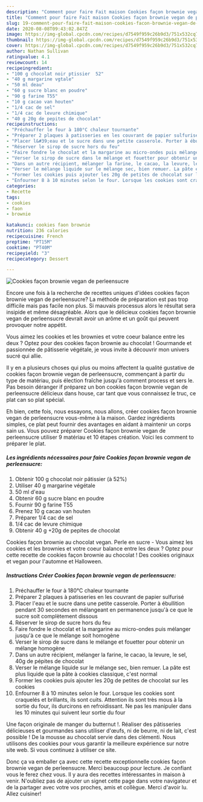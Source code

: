 ```yaml
---
description: "Comment pour faire Fait maison Cookies façon brownie vegan de perleensucre"
title: "Comment pour faire Fait maison Cookies façon brownie vegan de perleensucre"
slug: 19-comment-pour-faire-fait-maison-cookies-facon-brownie-vegan-de-perleensucre
date: 2020-08-08T09:43:02.847Z
image: https://img-global.cpcdn.com/recipes/d7549f959c26b9d3/751x532cq70/cookies-facon-brownie-vegan-de-perleensucre-photo-principale-de-la-recette.jpg
thumbnail: https://img-global.cpcdn.com/recipes/d7549f959c26b9d3/751x532cq70/cookies-facon-brownie-vegan-de-perleensucre-photo-principale-de-la-recette.jpg
cover: https://img-global.cpcdn.com/recipes/d7549f959c26b9d3/751x532cq70/cookies-facon-brownie-vegan-de-perleensucre-photo-principale-de-la-recette.jpg
author: Nathan Sullivan
ratingvalue: 4.1
reviewcount: 14
recipeingredient:
- "100 g chocolat noir ptissier  52"
- "40 g margarine vgtale"
- "50 ml deau"
- "60 g sucre blanc en poudre"
- "90 g farine T55"
- "10 g cacao van houten"
- "1/4 cac de sel"
- "1/4 cac de levure chimique"
- "40 g 20g de pepites de chocolat"
recipeinstructions:
- "Préchauffer le four à 180°C chaleur tournante"
- "Préparer 2 plaques à patisseries en les couvrant de papier sulfurisé"
- "Placer l&#39;eau et le sucre dans une petite casserole. Porter à ébullition pendant 30 secondes en mélangeant en permanence jusqu&#39;à ce que le sucre soit complètement dissous"
- "Réserver le sirop de sucre hors du feu"
- "Faire fondre le chocolat et la margarine au micro-ondes puis mélanger jusqu&#39;à ce que le mélange soit homogène"
- "Verser le sirop de sucre dans le mélange et fouetter pour obtenir un mélange homogène"
- "Dans un autre récipient, mélanger la farine, le cacao, la levure, le sel, 40g de pépites de chocolat"
- "Verser le mélange liquide sur le mélange sec, bien remuer. La pâte est plus liquide que la pâte à cookies classique, c&#39;est normal"
- "Former les cookies puis ajouter les 20g de petites de chocolat sur les cookies"
- "Enfourner 8 à 10 minutes selon le four. Lorsque les cookies sont craquelés et brillants, ils sont cuits. Attention ils sont très mous à la sortie du four, ils durcirons en refroidissant. Ne pas les manipuler dans les 10 minutes qui suivent leur sortie du four"
categories:
- Recette
tags:
- cookies
- faon
- brownie

katakunci: cookies faon brownie 
nutrition: 236 calories
recipecuisine: French
preptime: "PT15M"
cooktime: "PT40M"
recipeyield: "3"
recipecategory: Dessert

---
```



![Cookies façon brownie vegan de perleensucre](https://img-global.cpcdn.com/recipes/d7549f959c26b9d3/751x532cq70/cookies-facon-brownie-vegan-de-perleensucre-photo-principale-de-la-recette.jpg)

Encore une fois à la recherche de recettes uniques d'idées cookies façon brownie vegan de perleensucre? La méthode de préparation est pas trop difficile mais pas facile non plus. Si mauvais processus alors le résultat sera insipide et même désagréable. Alors que le délicieux cookies façon brownie vegan de perleensucre devrait avoir un arôme et un goût qui peuvent provoquer notre appétit.

Vous aimez les cookies et les brownies et votre coeur balance entre les deux ? Optez pour des cookies façon brownie au chocolat ! Gourmande et passionnée de pâtisserie végétale, je vous invite à découvrir mon univers sucré qui allie.

Il y en a plusieurs choses qui plus ou moins affectent la qualité gustative de cookies façon brownie vegan de perleensucre, commençant à partir du type de matériau, puis élection fraîche jusqu'à comment process et sers le. Pas besoin déranger if préparez un bon cookies façon brownie vegan de perleensucre délicieux dans house, car tant que vous connaissez le truc, ce plat can so plat spécial.


Eh bien, cette fois, nous essayons, nous allons, créer cookies façon brownie vegan de perleensucre vous-même à la maison. Gardez ingrédients simples, ce plat peut fournir des avantages en aidant à maintenir un corps sain us. Vous pouvez préparer Cookies façon brownie vegan de perleensucre utiliser 9 matériau et 10 étapes création. Voici les comment to préparer le plat.

<!--inarticleads1-->

##### Les ingrédients nécessaires pour faire Cookies façon brownie vegan de perleensucre:

1. Obtenir 100 g chocolat noir pâtissier (à 52%)
1. Utiliser 40 g margarine végétale
1.  50 ml d&#39;eau
1. Obtenir 60 g sucre blanc en poudre
1. Fournir 90 g farine T55
1. Prenez 10 g cacao van houten
1. Préparer 1/4 cac de sel
1.  1/4 cac de levure chimique
1. Obtenir 40 g +20g de pepites de chocolat


Cookies façon brownie au chocolat vegan. Perle en sucre - Vous aimez les cookies et les brownies et votre coeur balance entre les deux ? Optez pour cette recette de cookies façon brownie au chocolat ! Des cookies originaux et vegan pour l&#39;automne et Halloween. 

<!--inarticleads2-->

##### Instructions Créer Cookies façon brownie vegan de perleensucre:

1. Préchauffer le four à 180°C chaleur tournante
1. Préparer 2 plaques à patisseries en les couvrant de papier sulfurisé
1. Placer l&#39;eau et le sucre dans une petite casserole. Porter à ébullition pendant 30 secondes en mélangeant en permanence jusqu&#39;à ce que le sucre soit complètement dissous
1. Réserver le sirop de sucre hors du feu
1. Faire fondre le chocolat et la margarine au micro-ondes puis mélanger jusqu&#39;à ce que le mélange soit homogène
1. Verser le sirop de sucre dans le mélange et fouetter pour obtenir un mélange homogène
1. Dans un autre récipient, mélanger la farine, le cacao, la levure, le sel, 40g de pépites de chocolat
1. Verser le mélange liquide sur le mélange sec, bien remuer. La pâte est plus liquide que la pâte à cookies classique, c&#39;est normal
1. Former les cookies puis ajouter les 20g de petites de chocolat sur les cookies
1. Enfourner 8 à 10 minutes selon le four. Lorsque les cookies sont craquelés et brillants, ils sont cuits. Attention ils sont très mous à la sortie du four, ils durcirons en refroidissant. Ne pas les manipuler dans les 10 minutes qui suivent leur sortie du four


Une façon originale de manger du butternut !. Réaliser des pâtisseries délicieuses et gourmandes sans utiliser d&#39;œufs, ni de beurre, ni de lait, c&#39;est possible ! De la mousse au chocolat servie dans des clémenti. Nous utilisons des cookies pour vous garantir la meilleure expérience sur notre site web. Si vous continuez à utiliser ce site. 


Donc ça va emballer ça avec cette recette exceptionnelle cookies façon brownie vegan de perleensucre. Merci beaucoup pour lecture. Je confiant vous le ferez chez vous. Il y aura des recettes  intéressantes in maison à venir. N'oubliez pas de ajouter un signet cette page dans votre navigateur et de la partager avec votre vos proches, amis et collègue. Merci d'avoir lu. Allez cuisiner!
